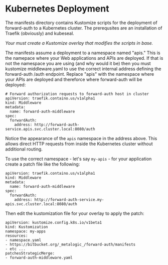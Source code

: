 # Kubernetes Deployment

The manifests directory contains Kustomize scripts for the deployment
of forward-auth to a Kubernetes cluster. The prerequsites are an installation
of Traefik (obviously) and kubeseal. 

*Your must create a Kustomize overlay that modifies the scripts in base.*

The manifests assume a deployment to a namespace named "apis." This is the
namepace where your Web applications and APIs are deployed. If that is not the
namespace you are using (and why would it be) then you must kustomize
middleware.yaml to use the correct internal address defining the
forward-auth /auth endpoint. Replace "apis" with the namespace where your
APIs are deployed and thereforce where forward-auth will be deployed:

```
# Forward authorization requests to forward-auth host in cluster 
apiVersion: traefik.containo.us/v1alpha1
kind: Middleware
metadata:
  name: forward-auth-middleware
spec:
  forwardAuth:
    address: http://forward-auth-service.apis.svc.cluster.local:8080/auth
```

Notice the appearance of the ```apis``` namespace in the address above. This allows
direct HTTP requests from inside the Kubernetes cluster without additional
routing.

To use the correct namespace - let's say ```my-apis``` - for your application
create a patch file like the following:

```
apiVersion: traefik.containo.us/v1alpha1
kind: Middleware
metadata:
  name: forward-auth-middleware
spec:
  forwardAuth:
    address: http://forward-auth-service.my-apis.svc.cluster.local:8080/auth
```
Then edit the kustomization file for your overlay to apply the patch:

```
apiVersion: kustomize.config.k8s.io/v1beta1
kind: Kustomization
namespace: my-apps
resources:
- namespace.yaml
- https://bitbucket.org/_metalogic_/forward-auth/manifests
- etc ...
patchesStrategicMerge:
- forward-auth-middleware.yaml
```
